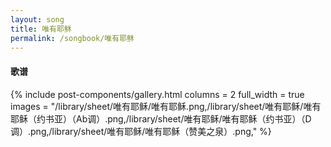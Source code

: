 ```yaml
---
layout: song
title: 唯有耶稣
permalink: /songbook/唯有耶稣
---
```


#### 歌谱

{% include post-components/gallery.html
    columns = 2
    full_width = true
    images = "/library/sheet/唯有耶稣/唯有耶稣.png,/library/sheet/唯有耶稣/唯有耶稣（约书亚）（Ab调）.png,/library/sheet/唯有耶稣/唯有耶稣（约书亚）（D调）.png,/library/sheet/唯有耶稣/唯有耶稣（赞美之泉）.png,"
%}
